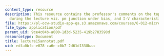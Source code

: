 ```yaml
---
content_type: resource
description: This resource contains the professor's comments on the topics covered
  during the lecture viz. pn junction under bias, and I-V characteristics.
file: https://ol-ocw-studio-app-qa.s3.amazonaws.com/courses/6-012-microelectronic-devices-and-circuits-fall-2005/edfa0bfce078ca6ec0b72d61d1338baa_lecture15annotat.pdf
file_type: application/pdf
parent_uid: 9ce4c04b-a600-1d3d-5235-419b2783590d
resourcetype: Document
title: lecture15annotat.pdf
uid: edfa0bfc-e078-ca6e-c0b7-2d61d1338baa
---
```

